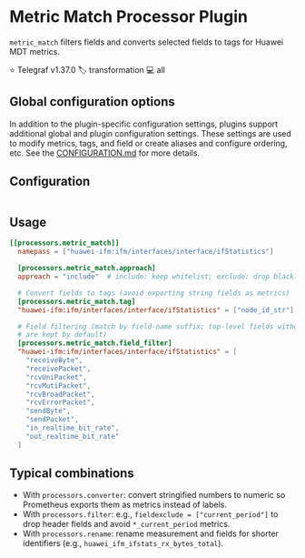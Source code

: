 # Metric Match Processor Plugin

`metric_match` filters fields and converts selected fields to tags for Huawei
MDT metrics.

⭐ Telegraf v1.37.0
🏷️ transformation
💻 all

## Global configuration options <!-- @/docs/includes/plugin_config.md -->

In addition to the plugin-specific configuration settings, plugins support
additional global and plugin configuration settings. These settings are used to
modify metrics, tags, and field or create aliases and configure ordering, etc.
See the [CONFIGURATION.md][CONFIGURATION.md] for more details.

[CONFIGURATION.md]: ../../../docs/CONFIGURATION.md#plugins

## Configuration

```toml @sample.conf
```

## Usage

```toml
[[processors.metric_match]]
  namepass = ["huawei-ifm:ifm/interfaces/interface/ifStatistics"]

  [processors.metric_match.approach]
  approach = "include"  # include: keep whitelist; exclude: drop blacklist

  # Convert fields to tags (avoid exporting string fields as metrics)
  [processors.metric_match.tag]
  "huawei-ifm:ifm/interfaces/interface/ifStatistics" = ["node_id_str"]

  # Field filtering (match by field-name suffix; top-level fields without dots
  # are kept by default)
  [processors.metric_match.field_filter]
  "huawei-ifm:ifm/interfaces/interface/ifStatistics" = [
    "receiveByte",
    "receivePacket",
    "rcvUniPacket",
    "rcvMutiPacket",
    "rcvBroadPacket",
    "rcvErrorPacket",
    "sendByte",
    "sendPacket",
    "in_realtime_bit_rate",
    "out_realtime_bit_rate"
  ]
```

## Typical combinations

- With `processors.converter`: convert stringified numbers to numeric so Prometheus exports them as metrics instead of labels.
- With `processors.filter`: e.g., `fieldexclude = ["current_period"]` to drop header fields and avoid `*_current_period` metrics.
- With `processors.rename`: rename measurement and fields for shorter identifiers (e.g., `huawei_ifm_ifstats_rx_bytes_total`).



